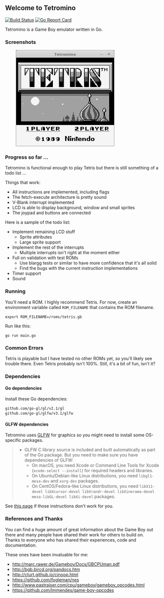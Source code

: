 ## Welcome to Tetromino

[![Build Status](https://travis-ci.org/scottyw/tetromino.svg?branch=master)](https://travis-ci.org/scottyw/tetromino) [![Go Report Card](https://goreportcard.com/badge/github.com/scottyw/tetromino)](https://goreportcard.com/report/github.com/scottyw/tetromino)

Tetromino is a Game Boy emulator written in Go.

### Screenshots

&nbsp;&nbsp;&nbsp;&nbsp;&nbsp;&nbsp;&nbsp;&nbsp;
![Tetris](screenshots/tetris-title.png)

### Progress so far ...

Tetromino is functional enough to play Tetris but there is still something of a todo list ...

Things that work:

* All instructions are implemented, including flags
* The fetch-execute architecture is pretty sound
* V-Blank interrupt implemented
* LCD is able to display background, window and small sprites
* The joypad and buttons are connected

Here is a sample of the todo list:

* Implement remaining LCD stuff
    * Sprite attributes
    * Large sprite support
* Implement the rest of the interrupts
    * Multiple interrupts isn't right at the moment either
* Full on validation with test ROMs
    * Use blargg tests or similar to have more confidence that it's all solid
    * Find the bugs with the current instruction implementations
* Timer support
* Sound

### Running

You'll need a ROM. I highly recommend Tetris. For now, create an environment variable called ```ROM_FILENAME``` that contains the ROM filename.

    export ROM_FILENAME=/roms/tetris.gb

Run like this:

    go run main.go

### Common Errors

Tetris is playable but I have tested no other ROMs yet, so you'll likely see trouble there. Even Tetris probably isn't 100%. Still, it's a bit of fun, isn't it?

### Dependencies

#### Go dependencies

Install these Go dependencies:

    github.com/go-gl/gl/v2.1/gl
    github.com/go-gl/glfw/v3.1/glfw

#### GLFW dependencies

Tetromino uses [GLFW](http://www.glfw.org) for graphics so you might need to install some OS-specific packages.

> * GLFW C library source is included and built automatically as part of the Go package. But you need to make sure you have dependencies of GLFW:
> 	* On macOS, you need Xcode or Command Line Tools for Xcode (`xcode-select --install`) for required headers and libraries.
> 	* On Ubuntu/Debian-like Linux distributions, you need `libgl1-mesa-dev` and `xorg-dev` packages.
> 	* On CentOS/Fedora-like Linux distributions, you need `libX11-devel libXcursor-devel libXrandr-devel libXinerama-devel mesa-libGL-devel libXi-devel` packages.

See [this page](https://github.com/go-gl/glfw) if those instructions don't work for you.

### References and Thanks

You can find a huge amount of great information about the Game Boy out there and many people have shared their work for others to build on. Thanks to everyone who has shared their experiences, code and documentation.

These ones have been invaluable for me:
* http://marc.rawer.de/Gameboy/Docs/GBCPUman.pdf
* http://bgb.bircd.org/pandocs.htm
* http://cturt.github.io/cinoop.html
* https://github.com/fogleman/nes
* http://www.pastraiser.com/cpu/gameboy/gameboy_opcodes.html
* https://github.com/lmmendes/game-boy-opcodes
